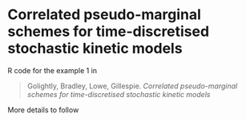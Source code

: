 # Correlated pseudo-marginal schemes for time-discretised stochastic kinetic models

R code for the example 1 in 

> Golightly, Bradley, Lowe, Gillespie. _Correlated pseudo-marginal schemes for time-discretised stochastic kinetic models_

More details to follow

